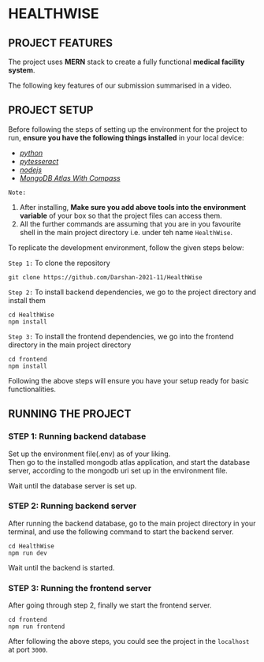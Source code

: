 # HEALTHWISE

## PROJECT FEATURES
The project uses **MERN** stack to create a fully functional **medical facility system**.

The following key features of our submission summarised in a video.

## PROJECT SETUP
Before following the steps of setting up the environment for the project to run, **ensure you have the following things installed** in your local device:
- [_python_](https://www.python.org/downloads/ "Python Download Link")
- [_pytesseract_](https://github.com/tesseract-ocr/tesseract "PyTesseract Github Link")
- [_nodejs_](https://nodejs.org/en/download "Nodejs Download Link")
- [_MongoDB Atlas With Compass_](https://www.mongodb.com/products/tools)

`Note:`
1. After installing, **Make sure you add above tools into the environment variable** of your box so that the project files can access them.
2. All the further commands are assuming that you are in you favourite shell in the main project directory i.e. under teh name `HealthWise`.

To replicate the development environment, follow the given steps below:  
  
`Step 1:` To clone the repository
```
git clone https://github.com/Darshan-2021-11/HealthWise
```
`Step 2:` To install backend dependencies, we go to the project directory and
install them
```
cd HealthWise
npm install
```
`Step 3:` To install the frontend dependencies, we go into the frontend directory
in the main project directory
```
cd frontend
npm install 
```

Following the above steps will ensure you have your setup ready for basic
functionalities.

## RUNNING THE PROJECT
  
### STEP 1: Running backend database
Set up the environment file(.env) as of your liking.  
Then go to the installed mongodb atlas application, and start the database server, according to the mongodb uri set up in the environment file.

Wait until the database server is set up.

### STEP 2: Running backend server
After running the backend database, go to the main project directory in your terminal, and use the following command to start the backend server.
```
cd HealthWise
npm run dev
```
Wait until the backend is started.

### STEP 3: Running the frontend server
After going through step 2, finally we start the frontend server.
```
cd frontend
npm run frontend
```

After following the above steps, you could see the project in the `localhost` at port `3000`.
